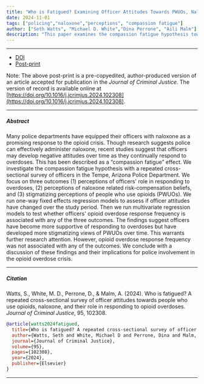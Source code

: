 ```yaml
---
title: "Who is Fatigued? Examining Officer Attitudes Towards PWUOs, Naloxone, and Their Role in Responding to Opioid Overdoses"
date: 2024-11-01
tags: ["policing","naloxone","perceptions", "compassion fatigue"]
author: ["Seth Watts", "Michael D. White","Dina Perrone", "Aili Malm"]
description: "This paper examines the compassion fatigue hypothesis toward responding to opioid overdoses and people who use opioids, among police officers. Published in the Journal of Criminal Justice, 2024." 
---
```


---

+ [DOI](https://doi.org/10.1016/j.jcrimjus.2024.102308)
+ [Post-print](compassion-fatigue-final-postprint1.pdf)

Note: The above post-print is a pre-copyedited, author-produced version of an article accepted for publication in the *Journal of Criminal Justice*. The version of record is available online at [https://doi.org/10.1016/j.jcrimjus.2024.102308](https://doi.org/10.1016/j.jcrimjus.2024.102308).

---

##### Abstract

Many police departments have equipped their officers with naloxone as a promising response to the opioid crisis. Though research suggests police can effectively administer naloxone, recent studies suggest that officers may develop negative attitudes over time as they continually respond to overdoses. This has been described as a “compassion fatigue” effect. We investigate the compassion fatigue hypothesis with a repeated cross-sectional survey of officers in the Tempe, Arizona Police Department. We focus on three outcomes (1) perceptions of officers' role in responding to overdoses, (2) perceptions of naloxone related risk-compensation beliefs, and (3) stigmatizing perceptions of people who use opioids (PWUOs). We run one-way fixed effects regression models to assess if officer attitudes have changed over the study period. Then we run multivariate regression models to test whether officers' opioid overdose response frequency is associated with any of the three outcomes. The findings suggest officers have become more supportive of responding to overdoses but have developed more stigmatizing views of PWUOs over time. This warrants further research attention. However, opioid overdose response frequency was not associated with any of the outcomes. We conclude with a discussion of these findings and their implications for police involvement in the opioid overdose crisis.


---

##### Citation

Watts, S., White, M. D., Perrone, D., \& Malm, A. (2024). Who is fatigued? A repeated cross-sectional survey of officer attitudes towards people who use opioids, naloxone, and their role in responding to opioid overdoses. *Journal of Criminal Justice*, 95, 102308.

```BibTeX
@article{watts2024fatigued,
  title={Who is fatigued? A repeated cross-sectional survey of officer attitudes towards people who use opioids, naloxone, and their role in responding to opioid overdoses},
  author={Watts, Seth and White, Michael D and Perrone, Dina and Malm, Aili},
  journal={Journal of Criminal Justice},
  volume={95},
  pages={102308},
  year={2024},
  publisher={Elsevier}
}
```

---
